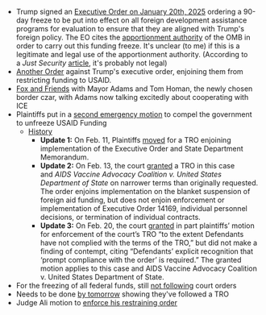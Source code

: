 - Trump signed an [Executive Order on January 20th, 2025](https://www.whitehouse.gov/presidential-actions/2025/01/reevaluating-and-realigning-united-states-foreign-aid/) ordering a 90-day freeze to be put into effect on all foreign development assistance programs for evaluation to ensure that they are aligned with Trump's foreign policy. The EO cites the [apportionment authority](https://obamawhitehouse.archives.gov/sites/default/files/omb/assets/a11_current_year/s120.pdf) of the OMB in order to carry out this funding freeze. It's unclear (to me) if this is a legitimate and legal use of the apportionment authority. (According to a _Just Security_ [article](https://www.justsecurity.org/107267/can-president-dissolve-usaid-by-executive-order/), it's probably not legal)
- [Another Order](https://s3.documentcloud.org/documents/25535268/aliorder.pdf) against Trump's executive order, enjoining them from restricting funding to USAID.
- [Fox and Friends](https://www.youtube.com/watch?v=wy6gmUL-_9I) with Mayor Adams and Tom Homan, the newly chosen border czar, with Adams now talking excitedly about cooperating with ICE
- Plaintiffs put in a [second emergency motion](https://x.com/JordanOnRecord/status/1894161254119272466) to compel the government to unfreeze USAID Funding
    - [History](https://www.justsecurity.org/107087/tracker-litigation-legal-challenges-trump-administration/)
        - **Update 1:** On Feb. 11, Plaintiffs [moved](https://storage.courtlistener.com/recap/gov.uscourts.dcd.277336/gov.uscourts.dcd.277336.4.0_1.pdf) for a TRO enjoining implementation of the Executive Order and State Department Memorandum.
        - **Update 2:** On Feb. 13, the court [granted](https://storage.courtlistener.com/recap/gov.uscourts.dcd.277336/gov.uscourts.dcd.277336.21.0_4.pdf) a TRO in this case and _AIDS Vaccine Advocacy Coalition v. United States Department of State_ on narrower terms than originally requested. The order enjoins implementation on the blanket suspension of foreign aid funding, but does not enjoin enforcement or implementation of Executive Order 14169, individual personnel decisions, or termination of individual contracts.
        - **Update 3:** On Feb. 20, the court [granted](https://storage.courtlistener.com/recap/gov.uscourts.dcd.277333/gov.uscourts.dcd.277333.30.0.pdf) in part plaintiffs’ motion for enforcement of the court’s TRO “to the extent Defendants have not complied with the terms of the TRO,” but did not make a finding of contempt, citing “Defendants’ explicit recognition that ‘prompt compliance with the order’ is required.” The granted motion applies to this case and AIDS Vaccine Advocacy Coalition v. United States Department of State.
- For the freezing of all federal funds, still [not following](https://storage.courtlistener.com/recap/gov.uscourts.dcd.276842/gov.uscourts.dcd.276842.51.0.pdf) court orders
- Needs to be done [by tomorrow](https://x.com/JordanOnRecord/status/1894449432382390669) showing they've followed a TRO
- Judge Ali motion to [enforce his restraining order](https://x.com/kyledcheney/status/1894449414485262527)